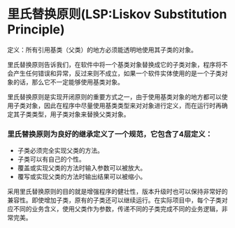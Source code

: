 # 里氏替换原则(LSP:Liskov Substitution Principle)

定义：所有引用基类（父类）的地方必须能透明地使用其子类的对象。    

里氏替换原则告诉我们，在软件中将一个基类对象替换成它的子类对象，程序将不会产生任何错误和异常，反过来则不成立，如果一个软件实体使用的是一个子类对象的话，那么它不一定能够使用基类对象。

里氏替换原则是实现开闭原则的重要方式之一，由于使用基类对象的地方都可以使用子类对象，因此在程序中尽量使用基类类型来对对象进行定义，而在运行时再确定其子类类型，用子类对象来替换父类对象。  

### 里氏替换原则为良好的继承定义了一个规范，它包含了4层定义：

- 子类必须完全实现父类的方法。
- 子类可以有自己的个性。
- 覆盖或实现父类的方法时输入参数可以被放大。
- 覆写或实现父类的方法时输出结果可以被缩小。

采用里氏替换原则的目的就是增强程序的健壮性，版本升级时也可以保持非常好的兼容性。即使增加子类，原有的子类还可以继续运行。在实际项目中，每个子类对应不同的业务含义，使用父类作为参数，传递不同的子类完成不同的业务逻辑，非常完美。